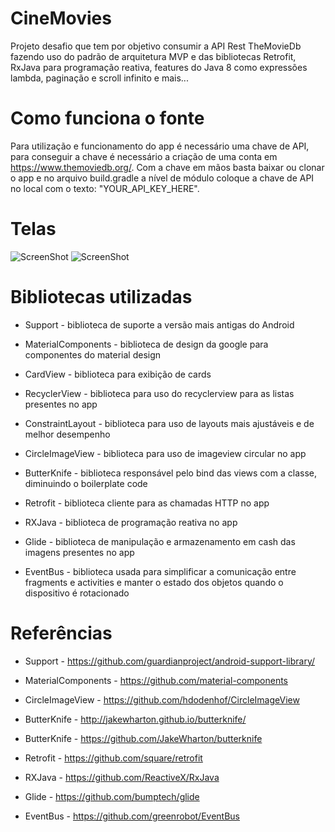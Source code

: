 # CineMovies
Projeto desafio que tem por objetivo consumir a API Rest TheMovieDb fazendo uso do padrão de arquitetura MVP e das bibliotecas Retrofit, RxJava para programação reativa, features do Java 8 como expressões lambda, paginação e scroll infinito e mais...

# Como funciona o fonte
Para utilização e funcionamento do app é necessário uma chave de API, para conseguir a chave é necessário a criação de uma conta em https://www.themoviedb.org/.
Com a chave em mãos basta baixar ou clonar o app e no arquivo build.gradle a nível de módulo coloque a chave de API no local com o texto: "YOUR_API_KEY_HERE".

# Telas

![ScreenShot](https://raw.github.com/binmarques/CineMovies/master/art/movies.png)
![ScreenShot](https://raw.github.com/binmarques/CineMovies/master/art/movie_details.png)

# Bibliotecas utilizadas 

* Support - biblioteca de suporte a versão mais antigas do Android

* MaterialComponents - biblioteca de design da google para componentes do material design 

* CardView - biblioteca para exibição de cards

* RecyclerView - biblioteca para uso do recyclerview para as listas presentes no app

* ConstraintLayout - biblioteca para uso de layouts mais ajustáveis e de melhor desempenho

* CircleImageView - biblioteca para uso de imageview circular no app

* ButterKnife - biblioteca responsável pelo bind das views com a classe, diminuindo o boilerplate code

* Retrofit - biblioteca cliente para as chamadas HTTP no app

* RXJava - biblioteca de programação reativa no app

* Glide - biblioteca de manipulação e armazenamento em cash das imagens presentes no app

* EventBus - biblioteca usada para simplificar a comunicação entre fragments e activities e manter o estado dos objetos quando o dispositivo é rotacionado

# Referências 

* Support - https://github.com/guardianproject/android-support-library/

* MaterialComponents - https://github.com/material-components

* CircleImageView - https://github.com/hdodenhof/CircleImageView

* ButterKnife - http://jakewharton.github.io/butterknife/

* ButterKnife - https://github.com/JakeWharton/butterknife

* Retrofit - https://github.com/square/retrofit

* RXJava - https://github.com/ReactiveX/RxJava

* Glide - https://github.com/bumptech/glide

* EventBus - https://github.com/greenrobot/EventBus
